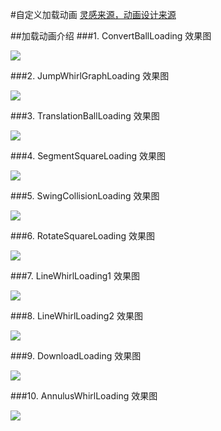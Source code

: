 #自定义加载动画
[灵感来源，动画设计来源](http://mp.weixin.qq.com/s?__biz=MjM5NTQ5MjIyMA==&mid=400603665&idx=3&sn=4e97192d34de86199ba33cb5d524cc77&scene=2&srcid=1102vbz5Y1K0vzTGKLeDTxdb&from=timeline&isappinstalled=0&uin=MTY5MDI4NDA4Mg%3D%3D&key=04dce534b3b035ef2b9162c22037a6a1f626b043ef93fd5f8630571da1bfb73b806c0c1845be61b02ecf4d7af6a8d652&devicetype=iMac+MacBookPro11%2C3+OSX+OSX+10.11.1+build(15B42)&version=11020201&lang=zh_CN&pass_ticket=Ccw4gTzWdRRgQlUTS3FRKMvcvEW0%2FQ1EVlRdgrv%2BfJRCXJxO2Irjh5hIHMni2E7p)

##加载动画介绍
###1. ConvertBallLoading
效果图

![](https://github.com/loveShadow/PerfectLoading/blob/master/Loadings/%E7%A4%BA%E4%BE%8B/Loading07.gif)

###2. JumpWhirlGraphLoading
效果图

![](https://github.com/loveShadow/PerfectLoading/blob/master/Loadings/%E7%A4%BA%E4%BE%8B/Loading06.gif)

###3. TranslationBallLoading
效果图

![](https://github.com/loveShadow/PerfectLoading/blob/master/Loadings/%E7%A4%BA%E4%BE%8B/Loading04.gif)

###4. SegmentSquareLoading
效果图

![](https://github.com/loveShadow/PerfectLoading/blob/master/Loadings/%E7%A4%BA%E4%BE%8B/Loading03.gif)

###5. SwingCollisionLoading
效果图

![](https://github.com/loveShadow/PerfectLoading/blob/master/Loadings/%E7%A4%BA%E4%BE%8B/Loading02.gif)

###6. RotateSquareLoading
效果图

![](https://github.com/loveShadow/PerfectLoading/blob/master/Loadings/%E7%A4%BA%E4%BE%8B/Loading01.gif)

###7. LineWhirlLoading1
效果图

![](https://github.com/loveShadow/PerfectLoading/blob/master/Loadings/%E7%A4%BA%E4%BE%8B/Loading08.gif)

###8. LineWhirlLoading2
效果图

![](https://github.com/loveShadow/PerfectLoading/blob/master/Loadings/%E7%A4%BA%E4%BE%8B/Loading09.gif)

###9. DownloadLoading
效果图

![](https://github.com/loveShadow/PerfectLoading/blob/master/Loadings/%E7%A4%BA%E4%BE%8B/Loading10.gif)

###10. AnnulusWhirlLoading
效果图

![](https://github.com/loveShadow/PerfectLoading/blob/master/Loadings/%E7%A4%BA%E4%BE%8B/Loading11.gif)